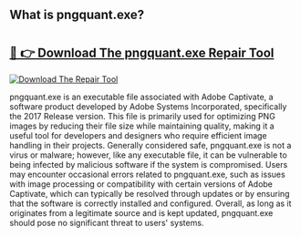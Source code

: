 ## What is pngquant.exe? 

# <h2><a href="https://exedetect.com/download.php?pngquant.exe">🔗 👉 Download The pngquant.exe Repair Tool</a></h2>

[![Download The Repair Tool](https://exedetect.com/download-button.jpg)](https://exedetect.com/download.php?pngquant.exe)

pngquant.exe is an executable file associated with Adobe Captivate, a software product developed by Adobe Systems Incorporated, specifically the 2017 Release version. This file is primarily used for optimizing PNG images by reducing their file size while maintaining quality, making it a useful tool for developers and designers who require efficient image handling in their projects. Generally considered safe, pngquant.exe is not a virus or malware; however, like any executable file, it can be vulnerable to being infected by malicious software if the system is compromised. Users may encounter occasional errors related to pngquant.exe, such as issues with image processing or compatibility with certain versions of Adobe Captivate, which can typically be resolved through updates or by ensuring that the software is correctly installed and configured. Overall, as long as it originates from a legitimate source and is kept updated, pngquant.exe should pose no significant threat to users' systems.
